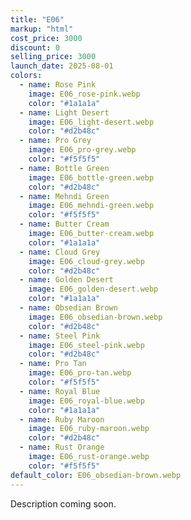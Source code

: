 ```yaml
---
title: "E06"
markup: "html"
cost_price: 3000
discount: 0
selling_price: 3000
launch_date: 2025-08-01
colors:
  - name: Rose Pink
    image: E06_rose-pink.webp
    color: "#1a1a1a"
  - name: Light Desert
    image: E06_light-desert.webp
    color: "#d2b48c"
  - name: Pro Grey
    image: E06_pro-grey.webp
    color: "#f5f5f5"
  - name: Bottle Green
    image: E06_bottle-green.webp
    color: "#d2b48c"
  - name: Mehndi Green
    image: E06_mehndi-green.webp
    color: "#f5f5f5"
  - name: Butter Cream
    image: E06_butter-cream.webp
    color: "#1a1a1a"
  - name: Cloud Grey
    image: E06_cloud-grey.webp
    color: "#d2b48c"
  - name: Golden Desert
    image: E06_golden-desert.webp
    color: "#1a1a1a"
  - name: Obsedian Brown
    image: E06_obsedian-brown.webp
    color: "#d2b48c"
  - name: Steel Pink
    image: E06_steel-pink.webp
    color: "#d2b48c"
  - name: Pro Tan
    image: E06_pro-tan.webp
    color: "#f5f5f5"
  - name: Royal Blue
    image: E06_royal-blue.webp
    color: "#1a1a1a"
  - name: Ruby Maroon
    image: E06_ruby-maroon.webp
    color: "#d2b48c"
  - name: Rust Orange
    image: E06_rust-orange.webp
    color: "#f5f5f5"
default_color: E06_obsedian-brown.webp
---
```


Description coming soon.
